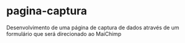# pagina-captura
Desenvolvimento de uma página de captura de dados através de um formulário que será direcionado ao MaiChimp
